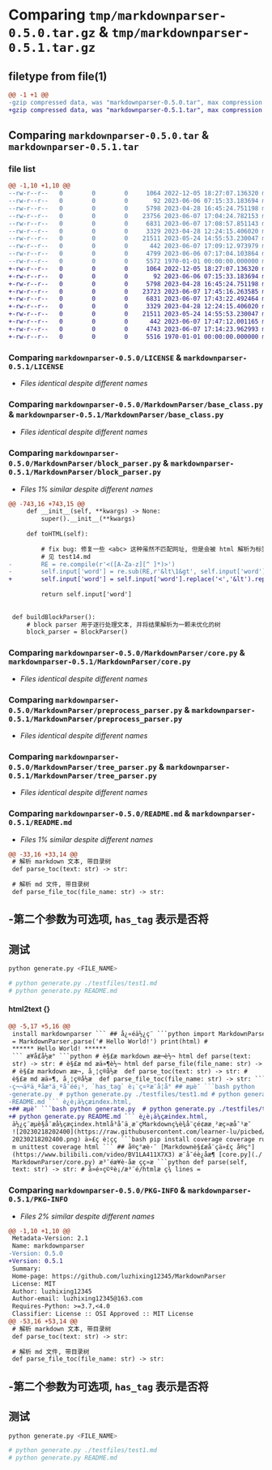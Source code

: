 # Comparing `tmp/markdownparser-0.5.0.tar.gz` & `tmp/markdownparser-0.5.1.tar.gz`

## filetype from file(1)

```diff
@@ -1 +1 @@
-gzip compressed data, was "markdownparser-0.5.0.tar", max compression
+gzip compressed data, was "markdownparser-0.5.1.tar", max compression
```

## Comparing `markdownparser-0.5.0.tar` & `markdownparser-0.5.1.tar`

### file list

```diff
@@ -1,10 +1,10 @@
--rw-r--r--   0        0        0     1064 2022-12-05 18:27:07.136320 markdownparser-0.5.0/LICENSE
--rw-r--r--   0        0        0       92 2023-06-06 07:15:33.183694 markdownparser-0.5.0/MarkdownParser/__init__.py
--rw-r--r--   0        0        0     5798 2023-04-28 16:45:24.751198 markdownparser-0.5.0/MarkdownParser/base_class.py
--rw-r--r--   0        0        0    23756 2023-06-07 17:04:24.782153 markdownparser-0.5.0/MarkdownParser/block_parser.py
--rw-r--r--   0        0        0     6831 2023-06-07 17:08:57.851143 markdownparser-0.5.0/MarkdownParser/core.py
--rw-r--r--   0        0        0     3329 2023-04-28 12:24:15.406020 markdownparser-0.5.0/MarkdownParser/preprocess_parser.py
--rw-r--r--   0        0        0    21511 2023-05-24 14:55:53.230047 markdownparser-0.5.0/MarkdownParser/tree_parser.py
--rw-r--r--   0        0        0      442 2023-06-07 17:09:12.973979 markdownparser-0.5.0/pyproject.toml
--rw-r--r--   0        0        0     4799 2023-06-06 07:17:04.103864 markdownparser-0.5.0/README.md
--rw-r--r--   0        0        0     5572 1970-01-01 00:00:00.000000 markdownparser-0.5.0/PKG-INFO
+-rw-r--r--   0        0        0     1064 2022-12-05 18:27:07.136320 markdownparser-0.5.1/LICENSE
+-rw-r--r--   0        0        0       92 2023-06-06 07:15:33.183694 markdownparser-0.5.1/MarkdownParser/__init__.py
+-rw-r--r--   0        0        0     5798 2023-04-28 16:45:24.751198 markdownparser-0.5.1/MarkdownParser/base_class.py
+-rw-r--r--   0        0        0    23723 2023-06-07 17:45:16.263585 markdownparser-0.5.1/MarkdownParser/block_parser.py
+-rw-r--r--   0        0        0     6831 2023-06-07 17:43:22.492464 markdownparser-0.5.1/MarkdownParser/core.py
+-rw-r--r--   0        0        0     3329 2023-04-28 12:24:15.406020 markdownparser-0.5.1/MarkdownParser/preprocess_parser.py
+-rw-r--r--   0        0        0    21511 2023-05-24 14:55:53.230047 markdownparser-0.5.1/MarkdownParser/tree_parser.py
+-rw-r--r--   0        0        0      442 2023-06-07 17:47:12.001165 markdownparser-0.5.1/pyproject.toml
+-rw-r--r--   0        0        0     4743 2023-06-07 17:14:23.962993 markdownparser-0.5.1/README.md
+-rw-r--r--   0        0        0     5516 1970-01-01 00:00:00.000000 markdownparser-0.5.1/PKG-INFO
```

### Comparing `markdownparser-0.5.0/LICENSE` & `markdownparser-0.5.1/LICENSE`

 * *Files identical despite different names*

### Comparing `markdownparser-0.5.0/MarkdownParser/base_class.py` & `markdownparser-0.5.1/MarkdownParser/base_class.py`

 * *Files identical despite different names*

### Comparing `markdownparser-0.5.0/MarkdownParser/block_parser.py` & `markdownparser-0.5.1/MarkdownParser/block_parser.py`

 * *Files 1% similar despite different names*

```diff
@@ -743,16 +743,15 @@
     def __init__(self, **kwargs) -> None:
         super().__init__(**kwargs)
 
     def toHTML(self):
 
         # fix bug: 修复一些 <abc> 这种虽然不匹配网址, 但是会被 html 解析为标签的情况
         # 见 test14.md
-        RE = re.compile(r'<([A-Za-z][^ ]*)>')
-        self.input['word'] = re.sub(RE,r'&lt\1&gt', self.input['word'])
+        self.input['word'] = self.input['word'].replace('<','&lt').replace('>','&gt')
 
         return self.input['word']
 
 
 def buildBlockParser():
     # block parser 用于逐行处理文本, 并将结果解析为一颗未优化的树
     block_parser = BlockParser()
```

### Comparing `markdownparser-0.5.0/MarkdownParser/core.py` & `markdownparser-0.5.1/MarkdownParser/core.py`

 * *Files identical despite different names*

### Comparing `markdownparser-0.5.0/MarkdownParser/preprocess_parser.py` & `markdownparser-0.5.1/MarkdownParser/preprocess_parser.py`

 * *Files identical despite different names*

### Comparing `markdownparser-0.5.0/MarkdownParser/tree_parser.py` & `markdownparser-0.5.1/MarkdownParser/tree_parser.py`

 * *Files identical despite different names*

### Comparing `markdownparser-0.5.0/README.md` & `markdownparser-0.5.1/README.md`

 * *Files 1% similar despite different names*

```diff
@@ -33,16 +33,14 @@
 # 解析 markdown 文本, 带目录树
 def parse_toc(text: str) -> str:
 
 # 解析 md 文件, 带目录树
 def parse_file_toc(file_name: str) -> str:
 ```
 
-第二个参数为可选项, `has_tag` 表示是否将
-
 ## 测试
 
 ```bash
 python generate.py <FILE_NAME>
 
 # python generate.py ./testfiles/test1.md
 # python generate.py README.md
```

#### html2text {}

```diff
@@ -5,17 +5,16 @@
 install markdownparser ``` ## å¿«éä½¿ç¨ ```python import MarkdownParser html
 = MarkdownParser.parse('# Hello World!') print(html) #
 ****** Hello World! ******
 ``` æ¥å£å½æ° ```python # è§£æ markdown ææ¬è½¬ html def parse(text:
 str) -> str: # è§£æ md æä»¶è½¬ html def parse_file(file_name: str) -> str:
 # è§£æ markdown ææ¬, å¸¦ç®å½æ  def parse_toc(text: str) -> str: #
 è§£æ md æä»¶, å¸¦ç®å½æ  def parse_file_toc(file_name: str) -> str: ```
-ç¬¬äºä¸ªåæ°ä¸ºå¯éé¡¹, `has_tag` è¡¨ç¤ºæ¯å¦å° ## æµè¯ ```bash python
-generate.py  # python generate.py ./testfiles/test1.md # python generate.py
-README.md ``` è¿è¡ä¼çæindex.html,
+## æµè¯ ```bash python generate.py  # python generate.py ./testfiles/test1.md
+# python generate.py README.md ``` è¿è¡ä¼çæindex.html,
 ä½¿ç¨æµè§å¨æå¼çæçindex.htmlå³å¯ä¸æ¨çMarkdownç¼è¾å¨çé¢ææ¸²æç»æå¯¹æ¯
 ![20230218202400](https://raw.githubusercontent.com/learner-lu/picbed/master/
 20230218202400.png) ä»£ç è¦çç ```bash pip install coverage coverage run -
 m unittest coverage html ``` ## å®ç°æè·¯ [Markdownè§£æå¨çä»£ç å®ç°]
 (https://www.bilibili.com/video/BV1LA411X7X3) æ¨å¯éè¿åæ¶ [core.py](./
 MarkdownParser/core.py) æ³¨éæ¥è·åæ çç»æ ```python def parse(self,
 text: str) -> str: # å»é¤ç©ºè¡/æ³¨é/htmlæ ç­¾ lines =
```

### Comparing `markdownparser-0.5.0/PKG-INFO` & `markdownparser-0.5.1/PKG-INFO`

 * *Files 2% similar despite different names*

```diff
@@ -1,10 +1,10 @@
 Metadata-Version: 2.1
 Name: markdownparser
-Version: 0.5.0
+Version: 0.5.1
 Summary: 
 Home-page: https://github.com/luzhixing12345/MarkdownParser
 License: MIT
 Author: luzhixing12345
 Author-email: luzhixing12345@163.com
 Requires-Python: >=3.7,<4.0
 Classifier: License :: OSI Approved :: MIT License
@@ -53,16 +53,14 @@
 # 解析 markdown 文本, 带目录树
 def parse_toc(text: str) -> str:
 
 # 解析 md 文件, 带目录树
 def parse_file_toc(file_name: str) -> str:
 ```
 
-第二个参数为可选项, `has_tag` 表示是否将
-
 ## 测试
 
 ```bash
 python generate.py <FILE_NAME>
 
 # python generate.py ./testfiles/test1.md
 # python generate.py README.md
```

